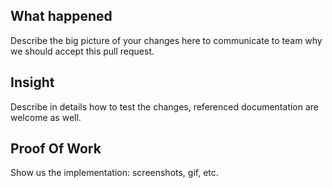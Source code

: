 ## What happened
Describe the big picture of your changes here to communicate to team why we should accept this pull request. 

 
## Insight
Describe in details how to test the changes, referenced documentation are welcome as well.
 

## Proof Of Work
Show us the implementation: screenshots, gif, etc.
 